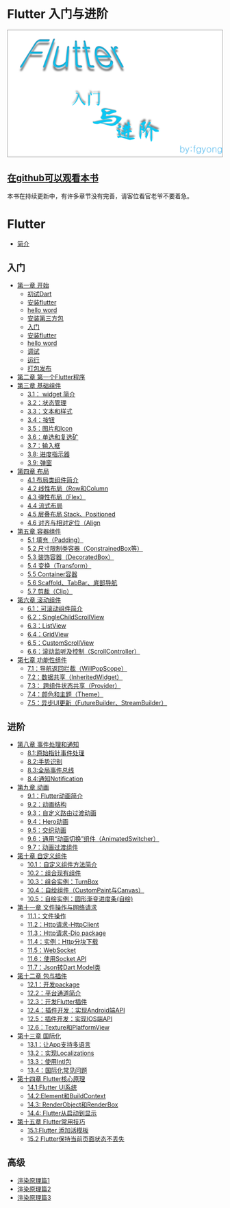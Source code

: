 # Flutter 入门与进阶

![](imgs/fl.png)


## [在github可以观看本书](SUMMARY.md)

本书在持续更新中，有许多章节没有完善，请客位看官老爷不要着急。

# Flutter

* [简介](README.md)

## 入门

* [第一章 开始]()
  * [初试Dart]()
  * [安装flutter]()
  * [hello word]()
  * [安装第三方包]()
  * [入门]()
  * [安装flutter]()
  * [hello word]()
  * [调试]()
  * [运行]()
  * [打包发布]()
* [第二章 第一个Flutter程序]()
* [第三章 基础组件](*)
	* [3.1： widget 简介]()
	* [3.2：状态管理](books/3.2state.md)
	* [3.3：文本和样式](books/3.3textandstyle.md)
	* [3.4：按钮](books/3.4button.md)
	* [3.5：图片和Icon](books/3.5img.md)
	* [3.6：单选和复选矿](books/3.6sw.md)
	* [3.7：输入框](books/3.7textfield.md)
	* [3.8: 进度指示器](books/3.8indicator.md)
	* [3.9: 弹窗](books/3.9dialog.md)
* [第四章 布局](test/di-si-zhang-bu-ju.md)
	* [4.1 布局类组件简介](books/4.1layoutdesc.md) 
	* [4.2 线性布局（Row和Column](books/4.2rowandcolumn.md)
	* [4.3 弹性布局（Flex）](books/4.3flex.md)
	* [4.4 流式布局](books/4.4wrap.md)
	* [4.5 层叠布局 Stack、Positioned](books/4.5stack.md)
	* [4.6 对齐与相对定位（Align](books/4.6align.md)
* [第五章 容器组件](*)
	* [5.1 填充（Padding）](books/5.1padding.md)
	* [5.2 尺寸限制类容器（ConstrainedBox等）](books/5.2constrainedBox.md)
	* [5.3 装饰容器（DecoratedBox）](books/5.3decoratedbox.md)
	* [5.4 变换（Transform）](books/5.4transform.md)
	* [5.5 Container容器](books/5.5container.md)
	* [5.6 Scaffold、TabBar、底部导航](books/5.6bars.md)
	* [5.7 剪裁（Clip）](books/5.7clip.md)
* [第六章 滚动组件](*)
	* [6.1：可滚动组件简介](books/6.1scrollviewdesc.md)
	* [6.2：SingleChildScrollView](books/6.2singlechildscrollview.md)
	* [6.3：ListView](books/6.3listview.md)
	* [6.4：GridView](books/6.4gridview.md)
	* [6.5：CustomScrollView](books/6.5customscrollview.md)
	* [6.6：滚动监听及控制（ScrollController）](books/6.6scrollviewreason.md)
* [第七章 功能性组件](*)
	* [7.1：导航返回拦截（WillPopScope）](books/7.1willpop.md)
	* [7.2：数据共享（InheritedWidget）](books/7.2inher.md)
	* [7.3： 跨组件状态共享（Provider）](books/7.3provider.md)
	* [7.4：颜色和主题（Theme）](books/7.4theme.md)
	* [7.5：异步UI更新（FutureBuilder、StreamBuilder）](books/7.5futurebuilder.md)

## 进阶

* [第八章 事件处理和通知](*)
	* [8.1:原始指针事件处理](books/8.1zhizhen.md)
	* [8.2:手势识别](books/8.2shoushi.md)
	* [8.3:全局事件总线](books/8.3全局总线.md)
	* [8.4:通知Notification](books/8.4通知.md) 
* [第九章 动画](*)
  * [9.1：Flutter动画简介](books/9.1动画.md)
  * [9.2：动画结构](books/9.2动画结构.md)
  * [9.3：自定义路由过渡动画](books/9.3自由路由过度动画.md)
  * [9.4：Hero动画](books/9.4hero动画.md)
  * [9.5：交织动画](books/9.5交织动画.md) 
  * [9.6：通用“动画切换”组件（AnimatedSwitcher）](books/9.6通用切换动画组件.md)
  * [9.7：动画过渡组件](books/9.7动画多度组件.md)
* [第十章 自定义组件](*)
  *  [10.1：自定义组件方法简介]()
  *  [10.2：组合现有组件]()
  *  [10.3：组合实例：TurnBox]()
  *  [10.4：自绘组件（CustomPaint与Canvas）]()
  *  [10.5：自绘实例：圆形渐变进度条(自绘)]()
* [第十一章 文件操作与网络请求](*)
	* [11.1：文件操作]()
	* [11.2：Http请求-HttpClient]()
	* [11.3：Http请求-Dio package]()
	* [11.4：实例：Http分块下载]()
	* [11.5：WebSocket]() 
	* [11.6：使用Socket API]()
	* [11.7：Json转Dart Model类](./books/11.7jsontodartmodel.md)
* [第十二章 包与插件](*)
	* [12.1：开发package]() 
	* [12.2：平台通道简介]() 
	* [12.3：开发Flutter插件]() 
	* [12.4：插件开发：实现Android端API]() 
	* [12.5：插件开发：实现IOS端API]() 
	* [12.6：Texture和PlatformView]() 
* [第十三章 国际化](*)
	* [13.1：让App支持多语言 ]() 
	* [13.2：实现Localizations]()
	* [13.3：使用Intl包]()
	* [13.4：国际化常见问题]()
* [第十四章 Flutter核心原理](*)
 	* [14.1:Flutter UI系统]()
	* [14.2:Element和BuildContext]()
	* [14.3: RenderObject和RenderBox]()
	* [14.4: Flutter从启动到显示]()
* [第十五章 Flutter常用技巧](*)
 	* [15.1:Flutter 添加活模板](books/15.1addlivetem.md)
 	* [15.2 Flutter保持当前页面状态不丢失]()
 	
## 高级

* [渲染原理篇1]()
* [渲染原理篇2]()
* [渲染原理篇3]()



